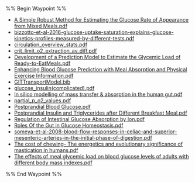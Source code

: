 %% Begin Waypoint %%
- [A Simple Robust Method for Estimating the Glucose Rate  of Appearance from Mixed Meals.pdf](./A%20Simple%20Robust%20Method%20for%20Estimating%20the%20Glucose%20Rate%20%20of%20Appearance%20from%20Mixed%20Meals.pdf)
- [bizzotto-et-al-2016-glucose-uptake-saturation-explains-glucose-kinetics-profiles-measured-by-different-tests.pdf](./bizzotto-et-al-2016-glucose-uptake-saturation-explains-glucose-kinetics-profiles-measured-by-different-tests.pdf)
- [circulation_overview_stats.pdf](./circulation_overview_stats.pdf)
- [crit_limit_o2_extraction_av_diff.pdf](./crit_limit_o2_extraction_av_diff.pdf)
- [Development of a Prediction Model to Estimate the Glycemic Load of Ready-to-EatMeals.pdf](./Development%20of%20a%20Prediction%20Model%20to%20Estimate%20the%20Glycemic%20Load%20of%20Ready-to-EatMeals.pdf)
- [Enhancing Blood Glucose Prediction with Meal Absorption and Physical Exercise Information.pdf](./Enhancing%20Blood%20Glucose%20Prediction%20with%20Meal%20Absorption%20and%20Physical%20Exercise%20Information.pdf)
- [GITTransportModel.bib](./GITTransportModel.bib)
- [glucose_insulin(complicated).pdf](./glucose_insulin(complicated).pdf)
- [In silico modelling of mass transfer & absorption in the human gut.pdf](./In%20silico%20modelling%20of%20mass%20transfer%20&%20absorption%20in%20the%20human%20gut.pdf)
- [partial_p_o2_values.pdf](./partial_p_o2_values.pdf)
- [Postprandial Blood Glucose.pdf](./Postprandial%20Blood%20Glucose.pdf)
- [Postprandial Insulin and Triglycerides after Different Breakfast Meal.pdf](./Postprandial%20Insulin%20and%20Triglycerides%20after%20Different%20Breakfast%20Meal.pdf)
- [Regulation of Intestinal Glucose Absorption by Ion.pdf](./Regulation%20of%20Intestinal%20Glucose%20Absorption%20by%20Ion.pdf)
- [Roles Of the Gut in Glucose Homeostasis.pdf](./Roles%20Of%20the%20Gut%20in%20Glucose%20Homeostasis.pdf)
- [someya-et-al-2008-blood-flow-responses-in-celiac-and-superior-mesenteric-arteries-in-the-initial-phase-of-digestion.pdf](./someya-et-al-2008-blood-flow-responses-in-celiac-and-superior-mesenteric-arteries-in-the-initial-phase-of-digestion.pdf)
- [The cost of chewing- The energetics and evolutionary significance of mastication in humans.pdf](./The%20cost%20of%20chewing-%20The%20energetics%20and%20evolutionary%20significance%20of%20mastication%20in%20humans.pdf)
- [The effects of meal glycemic load on blood glucose levels of adults with different body mass indexes.pdf](./The%20effects%20of%20meal%20glycemic%20load%20on%20blood%20glucose%20levels%20of%20adults%20with%20different%20body%20mass%20indexes.pdf)

%% End Waypoint %%